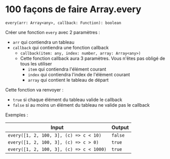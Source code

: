 # 100 façons de faire Array.every

`every(arr: Array<any>, callback: Function): boolean`

Créer une fonction `every` avec 2 paramètres :

- `arr` qui contiendra un tableau
- `callback` qui contiendra une fonction callback
  - `callback(item: any, index: number, array: Array<any>)`
  - Cette fonction callback aura 3 paramètres. Vous n'êtes pas obligé de tous les utiliser
    - `item` qui contiendra l'élément courant
    - `index` qui contiendra l'index de l'élément courant
    - `array` qui contient le tableau de départ

Cette fonction va renvoyer :

- `true` si chaque élément du tableau valide le callback
- `false` si au moins un élément du tableau ne valide pas le callback

Exemples :

| Input                                    | Output  |
| ---------------------------------------- | ------- |
| `every([1, 2, 100, 3], (c) => c < 10)`   | `false` |
| `every([1, 2, 100, 3], (c) => c > 0)`    | `true`  |
| `every([1, 2, 100, 3], (c) => c < 1000)` | `true`  |
